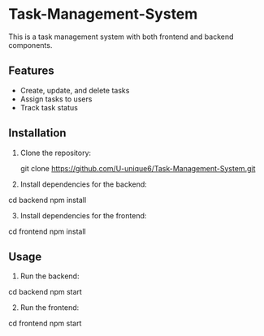 # Task-Management-System


This is a task management system with both frontend and backend components.

## Features

- Create, update, and delete tasks
- Assign tasks to users
- Track task status

## Installation

1. Clone the repository:

   git clone https://github.com/U-unique6/Task-Management-System.git

2. Install dependencies for the backend:

cd backend
npm install

3. Install dependencies for the frontend:

cd frontend
npm install

## Usage
1. Run the backend:

cd backend
npm start

2. Run the frontend:

cd frontend
npm start


